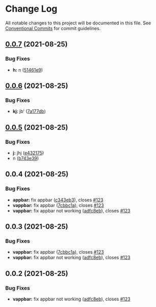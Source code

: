 # Change Log

All notable changes to this project will be documented in this file.
See [Conventional Commits](https://conventionalcommits.org) for commit guidelines.

## [0.0.7](https://github.com/MrHBS/testbootify/compare/v0.0.6...v0.0.7) (2021-08-25)


### Bug Fixes

* **h:** n ([51461e9](https://github.com/MrHBS/testbootify/commit/51461e9d43b6c6b02aca30bda8dbf55414fe86a9))





## [0.0.6](https://github.com/MrHBS/testbootify/compare/v0.0.5...v0.0.6) (2021-08-25)


### Bug Fixes

* **kj:** jb' ([7a177db](https://github.com/MrHBS/testbootify/commit/7a177db5a07f26493886542623a597d35b98e9a2))





## [0.0.5](https://github.com/MrHBS/testbootify/compare/v0.0.4...v0.0.5) (2021-08-25)


### Bug Fixes

* **j:** jhj ([e432175](https://github.com/MrHBS/testbootify/commit/e432175d8efc50267828c8b80e71137502627e17))
* n ([b743e39](https://github.com/MrHBS/testbootify/commit/b743e398f6c0898dbd36ee9136108113a716b0f2))





## 0.0.4 (2021-08-25)


### Bug Fixes

* **appbar:** fix appbar ([c343eb3](https://github.com/MrHBS/testbootify/commit/c343eb365942e03eef2dcb2e3300ce19e397366b)), closes [#123](https://github.com/MrHBS/testbootify/issues/123)
* **vappbar:** fix appbar ([7cbbc1a](https://github.com/MrHBS/testbootify/commit/7cbbc1a08c571195b84ff3400a9f12c5794611f5)), closes [#123](https://github.com/MrHBS/testbootify/issues/123)
* **vappbar:** fix appbar not working ([adfc8eb](https://github.com/MrHBS/testbootify/commit/adfc8ebb773ad8d6d16e472fd9ccf21ccfce3b64)), closes [#123](https://github.com/MrHBS/testbootify/issues/123)





## 0.0.3 (2021-08-25)


### Bug Fixes

* **vappbar:** fix appbar ([7cbbc1a](https://github.com/MrHBS/testbootify/commit/7cbbc1a08c571195b84ff3400a9f12c5794611f5)), closes [#123](https://github.com/MrHBS/testbootify/issues/123)
* **vappbar:** fix appbar not working ([adfc8eb](https://github.com/MrHBS/testbootify/commit/adfc8ebb773ad8d6d16e472fd9ccf21ccfce3b64)), closes [#123](https://github.com/MrHBS/testbootify/issues/123)





## 0.0.2 (2021-08-25)


### Bug Fixes

* **vappbar:** fix appbar not working ([adfc8eb](https://github.com/MrHBS/testbootify/commit/adfc8ebb773ad8d6d16e472fd9ccf21ccfce3b64)), closes [#123](https://github.com/MrHBS/testbootify/issues/123)
